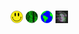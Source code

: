 <!--
**wllclngn/wllclngn** is a ✨ _special_ ✨ repository because its `README.md` appears on your GitHub profile.
-->

### <img src='https://raw.githubusercontent.com/wllclngn/wllclngn/main/acid-house-smiley-SMALL.png' width="20" height="20" /> <img src='https://raw.githubusercontent.com/wllclngn/wllclngn/main/matrix-token-2.png' width="20" height="20" /> <img src='https://raw.githubusercontent.com/wllclngn/wllclngn/main/Earth.gif' width="20" height="20" /> <img src='https://raw.githubusercontent.com/wllclngn/wllclngn/main/vapor-small.gif' width="20" height="20" />



<!--
<br /><br /><font size = "7">Computer Science graduate</font>
-->
